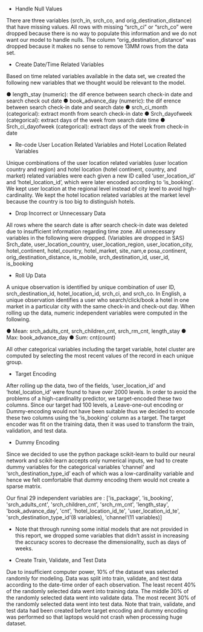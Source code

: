 - Handle Null Values

There are three variables (srch_in, srch_co, and orig_destination_distance) that have missing values. All rows with
missing “srch_ci” or “srch_co” were dropped because there is no way to populate this information and we do not
want our model to handle nulls. The column “orig_destination_distance” was dropped because it makes no sense to
remove 13MM rows from the data set.

- Create Date/Time Related Variables

Based on time related variables available in the data set, we created the following new variables that we thought
would be relevant to the model.

● length_stay (numeric): the dif erence between search check-in date and search check out date
● book_advance_day (numeric): the dif erence between search check-in date and search date
● srch_ci_month (categorical): extract month from search check-in date
● Srch_dayofweek (categorical): extract days of the week from search date time
● Srch_ci_dayofweek (categorical): extract days of the week from check-in date

- Re-code User Location Related Variables and Hotel Location Related Variables

Unique combinations of the user location related variables (user location country and region) and hotel location
(hotel continent, country, and market) related variables were each given a new ID called ‘user_location_id’ and
‘hotel_location_id’, which were later encoded according to ‘is_booking’. We kept user location at the regional level
instead of city level to avoid high-cardinality. We kept the hotel location related variables at the market level
because the country is too big to distinguish hotels.

- Drop Incorrect or Unnecessary Data

All rows where the search date is after search check-in date was deleted due to insufficient information regarding
time zone.
All unnecessary variables in the following were dropped. (Variables are dropped in SAS)
Srch_date, user_location_country, user_location_region, user_location_city, hotel_continent,
hotel_country, hotel_market, site_nam,e posa_continent, orig_destination_distance, is_mobile,
srch_destination_id, user_id, is_booking

- Roll Up Data

A unique observation is identified by unique combination of user ID, srch_destination_id, hotel_location_id,
srch_ci, and srch_co. In English, a unique observation identifies a user who search/click/book a hotel in one market
in a particular city with the same check-in and check-out day.
When rolling up the data, numeric independent variables were computed in the following.

● Mean: srch_adults_cnt, srch_children_cnt, srch_rm_cnt, length_stay
● Max: book_advance_day
● Sum: cnt(count)

All other categorical variables including the target variable, hotel cluster are computed by selecting the most recent
values of the record in each unique group.

- Target Encoding

After rolling up the data, two of the fields, ‘user_location_id’ and ‘hotel_location_id’ were found to have over 2000
levels. In order to avoid the problems of a high-cardinality predictor, we target-encoded these two columns. Since
our target had 100 levels, a Leave-one-out encoding or Dummy-encoding would not have been suitable thus we
decided to encode these two columns using the ‘is_booking’ column as a target. The target encoder was fit on the
training data, then it was used to transform the train, validation, and test data.

- Dummy Encoding

Since we decided to use the python package scikit-learn to build our neural network and scikit-learn accepts only
numerical inputs, we had to create dummy variables for the categorical variables ‘channel’ and
‘srch_destination_type_id’ each of which was a low-cardinality variable and hence we felt comfortable that dummy
encoding them would not create a sparse matrix.

Our final 29 independent variables are :
['is_package', 'is_booking', 'srch_adults_cnt', 'srch_children_cnt', 'srch_rm_cnt', 'length_stay', 'book_advance_day',
'cnt', 'hotel_location_id_te', 'user_location_id_te', 'srch_destination_type_id'(8 variables), 'channel’(11 variables)]
* Note that through running some initial models that are not provided in this report, we dropped some variables that
didn’t assist in increasing the accuracy scores to decrease the dimensionality, such as days of weeks.

- Create Train, Validate, and Test Data

Due to insufficient computer power, 10% of the dataset was selected randomly for modeling. Data was split into
train, validate, and test data according to the date-time order of each observation. The least recent 40% of the
randomly selected data went into training data. The middle 30% of the randomly selected data went into validate
data. The most recent 30% of the randomly selected data went into test data. Note that train, validate, and test data
had been created before target encoding and dummy encoding was performed so that laptops would not crash when
processing huge dataset.
